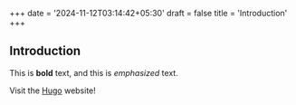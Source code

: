 +++
date = '2024-11-12T03:14:42+05:30'
draft = false
title = 'Introduction'
+++
## Introduction

This is **bold** text, and this is *emphasized* text.

Visit the [Hugo](https://gohugo.io) website!
